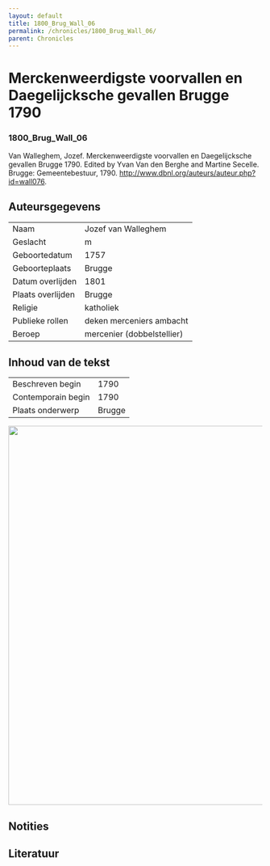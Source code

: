 ```yaml
---
layout: default
title: 1800_Brug_Wall_06
permalink: /chronicles/1800_Brug_Wall_06/
parent: Chronicles
--- 
```



# Merckenweerdigste voorvallen en Daegelijcksche gevallen Brugge 1790 

### 1800_Brug_Wall_06 

Van Walleghem, Jozef. Merckenweerdigste voorvallen en Daegelijcksche gevallen Brugge 1790. Edited by Yvan Van den Berghe and Martine Secelle. Brugge: Gemeentebestuur, 1790. http://www.dbnl.org/auteurs/auteur.php?id=wall076. 

## Auteursgegevens 

| | | 
| --------------- | --------------- | 
| Naam | Jozef van Walleghem | 
| Geslacht | m | 
| Geboortedatum | 1757 | 
| Geboorteplaats | Brugge | 
| Datum overlijden | 1801 | 
| Plaats overlijden | Brugge | 
| Religie | katholiek | 
| Publieke rollen | deken merceniers ambacht | 
| Beroep | mercenier (dobbelstellier) | 

## Inhoud van de tekst 

| | | 
| --------------- | --------------- | 
| Beschreven begin | 1790 | 
| Contemporain begin | 1790 | 
| Plaats onderwerp | Brugge | 

[<img src="..\..\barplots_chronicles\1800_Brug_Wall_06.jpg" width="750"/>](..\..\barplots_chronicles\1800_Brug_Wall_06.jpg) 

## Notities 

## Literatuur 


